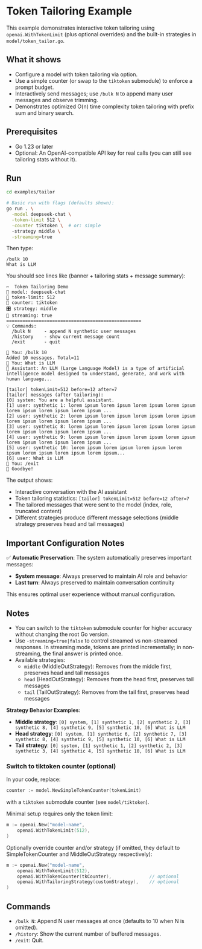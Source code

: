 # Token Tailoring Example

This example demonstrates interactive token tailoring using `openai.WithTokenLimit` (plus optional overrides) and the built-in strategies in `model/token_tailor.go`.

## What it shows

- Configure a model with token tailoring via option.
- Use a simple counter (or swap to the `tiktoken` submodule) to enforce a prompt budget.
- Interactively send messages; use `/bulk N` to append many user messages and observe trimming.
- Demonstrates optimized O(n) time complexity token tailoring with prefix sum and binary search.

## Prerequisites

- Go 1.23 or later
- Optional: An OpenAI-compatible API key for real calls (you can still see tailoring stats without it).

## Run

```bash
cd examples/tailor

# Basic run with flags (defaults shown):
go run . \
  -model deepseek-chat \
  -token-limit 512 \
  -counter tiktoken \  # or: simple
  -strategy middle \
  -streaming=true
```

Then type:

```
/bulk 10
What is LLM
```

You should see lines like (banner + tailoring stats + message summary):

```
✂️  Token Tailoring Demo
🧩 model: deepseek-chat
🔢 token-limit: 512
🧮 counter: tiktoken
🎛️ strategy: middle
📡 streaming: true
==================================================
💡 Commands:
  /bulk N     - append N synthetic user messages
  /history    - show current message count
  /exit       - quit

👤 You: /bulk 10
Added 10 messages. Total=11
👤 You: What is LLM
🤖 Assistant: An LLM (Large Language Model) is a type of artificial intelligence model designed to understand, generate, and work with human language...

[tailor] tokenLimit=512 before=12 after=7
[tailor] messages (after tailoring):
[0] system: You are a helpful assistant.
[1] user: synthetic 1: lorem ipsum lorem ipsum lorem ipsum lorem ipsum lorem ipsum lorem ipsum lorem ipsum ...
[2] user: synthetic 2: lorem ipsum lorem ipsum lorem ipsum lorem ipsum lorem ipsum lorem ipsum lorem ipsum ...
[3] user: synthetic 8: lorem ipsum lorem ipsum lorem ipsum lorem ipsum lorem ipsum lorem ipsum lorem ipsum ...
[4] user: synthetic 9: lorem ipsum lorem ipsum lorem ipsum lorem ipsum lorem ipsum lorem ipsum lorem ipsum ...
[5] user: synthetic 10: lorem ipsum lorem ipsum lorem ipsum lorem ipsum lorem ipsum lorem ipsum lorem ipsum...
[6] user: What is LLM
👤 You: /exit
👋 Goodbye!
```

The output shows:

- Interactive conversation with the AI assistant
- Token tailoring statistics: `[tailor] tokenLimit=512 before=12 after=7`
- The tailored messages that were sent to the model (index, role, truncated content)
- Different strategies produce different message selections (middle strategy preserves head and tail messages)

## Important Configuration Notes

✅ **Automatic Preservation**: The system automatically preserves important messages:

- **System message**: Always preserved to maintain AI role and behavior
- **Last turn**: Always preserved to maintain conversation continuity

This ensures optimal user experience without manual configuration.

## Notes

- You can switch to the `tiktoken` submodule counter for higher accuracy without changing the root Go version.
- Use `-streaming=true|false` to control streamed vs non-streamed responses. In streaming mode, tokens are printed incrementally; in non-streaming, the final answer is printed once.
- Available strategies:
  - `middle` (MiddleOutStrategy): Removes from the middle first, preserves head and tail messages
  - `head` (HeadOutStrategy): Removes from the head first, preserves tail messages
  - `tail` (TailOutStrategy): Removes from the tail first, preserves head messages

**Strategy Behavior Examples:**

- **Middle strategy**: `[0] system, [1] synthetic 1, [2] synthetic 2, [3] synthetic 8, [4] synthetic 9, [5] synthetic 10, [6] What is LLM`
- **Head strategy**: `[0] system, [1] synthetic 6, [2] synthetic 7, [3] synthetic 8, [4] synthetic 9, [5] synthetic 10, [6] What is LLM`
- **Tail strategy**: `[0] system, [1] synthetic 1, [2] synthetic 2, [3] synthetic 3, [4] synthetic 4, [5] synthetic 10, [6] What is LLM`

### Switch to tiktoken counter (optional)

In your code, replace:

```go
counter := model.NewSimpleTokenCounter(tokenLimit)
```

with a `tiktoken` submodule counter (see `model/tiktoken`).

Minimal setup requires only the token limit:

```go
m := openai.New("model-name",
    openai.WithTokenLimit(512),
)
```

Optionally override counter and/or strategy (if omitted, they default to SimpleTokenCounter and MiddleOutStrategy respectively):

```go
m := openai.New("model-name",
    openai.WithTokenLimit(512),
    openai.WithTokenCounter(tkCounter),              // optional
    openai.WithTailoringStrategy(customStrategy),    // optional
)
```

## Commands

- `/bulk N`: Append N user messages at once (defaults to 10 when N is omitted).
- `/history`: Show the current number of buffered messages.
- `/exit`: Quit.
